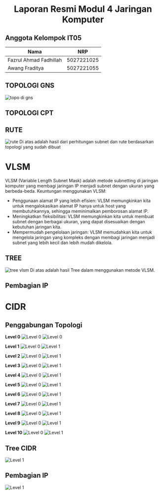 <div align=center>

# Laporan Resmi Modul 4 Jaringan Komputer

</div>

## Anggota Kelompok IT05

|Nama|NRP|
|--|--|
|Fazrul Ahmad Fadhillah|5027221025|
|Awang Fraditya|5027221055|

## TOPOLOGI GNS
![topo di gns](img/topo_gns.png)

## TOPOLOGI CPT


## RUTE
![rute](img/rute.png)
Di atas adalah hasil dari perhitungan subnet dan rute berdasarkan topologi yang sudah dibuat


# VLSM
VLSM (Variable Length Subnet Mask) adalah metode subnetting di jaringan komputer yang membagi jaringan IP menjadi subnet dengan ukuran yang berbeda-beda. Keuntungan menggunakan VLSM:

- Penggunaan alamat IP yang lebih efisien: VLSM memungkinkan kita untuk mengalokasikan alamat IP hanya untuk host yang membutuhkannya, sehingga meminimalkan pemborosan alamat IP.
- Meningkatkan fleksibilitas: VLSM memungkinkan kita untuk membuat subnet dengan berbagai ukuran, yang dapat disesuaikan dengan kebutuhan jaringan kita.
- Mempermudah pengelolaan jaringan: VLSM memudahkan kita untuk mengelola jaringan yang kompleks dengan membagi jaringan menjadi subnet yang lebih kecil dan lebih mudah dikelola.
## TREE
![tree vlsm](img/Tree_VLSM.png)
Di atas adalah hasil Tree dalam menggunakan metode VLSM.

## Pembagian IP

# CIDR

## Penggabungan Topologi

**Level 0**
![Level 0](./img/A.png)
![Level 0](./img/rute.png)

**Level 1**
![Level 0](./img/B.png)
![Level 1](./img/TP-1.png)

**Level 2**
![Level 0](./img/C.png)
![Level 1](./img/TP-2.png)

**Level 3**
![Level 0](./img/D.png)
![Level 1](./img/TP-3.png)

**Level 4**
![Level 0](./img/E.png)
![Level 1](./img/TP-4.png)

**Level 5**
![Level 0](./img/F.png)
![Level 1](./img/TP-5.png)

**Level 6**
![Level 0](./img/G.png)
![Level 1](./img/TP-6.png)

**Level 7**
![Level 0](./img/H.png)
![Level 1](./img/TP-7.png)

**Level 8**
![Level 0](./img/I.png)
![Level 1](./img/TP-8.png)

**Level 9**
![Level 0](./img/J.png)
![Level 1](./img/TP-9.png)

**Level 10**
![Level 0](./img/K.png)
![Level 1](./img/TP-10.png)

## Tree CIDR

![Level 1](./img/Tree-CIDR.png)

## Pembagian IP

![Level 1](./img/IP-CIDR.png)

